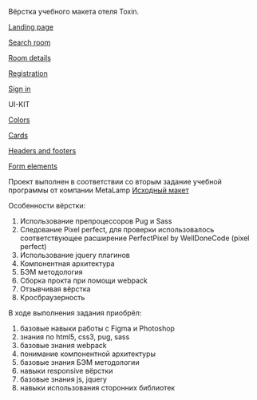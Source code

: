 Вёрстка учебного макета отеля Toxin.

[Landing page](https://naibloaka.github.io/ToxinPages/)

[Search room](https://naibloaka.github.io/ToxinPages/search-room-page.html)

[Room details](https://naibloaka.github.io/ToxinPages/room-details-page.html)

[Registration](https://naibloaka.github.io/Toxin-Landing-page/registration-page.html)

[Sign in](https://naibloaka.github.io/ToxinPages/singin-page.html)

UI-KIT

[Colors](https://naibloaka.github.io/ToxinPages/colors.html)

[Cards](https://naibloaka.github.io/ToxinPages/cards.html)

[Headers and footers](https://naibloaka.github.io/ToxinPages/headers-and-footers.html)

[Form elements](https://naibloaka.github.io/ToxinPages/Form-elements.html)



Проект выполнен в соответствии со вторым задание учебной программы от компании MetaLamp
[Исходный макет](https://www.figma.com/file/MumYcKVk9RkKZEG6dR5E3A/FSD-frontend-education-program.-The-2nd-task?node-id=0%3A1)

Особенности вёрстки:
1) Использование препроцессоров Pug и Sass
2) Следование Pixel perfect, для проверки использовалось соответствующее расширение PerfectPixel by WellDoneCode (pixel perfect)
3) Использование jquery плагинов
4) Компонентная архитектура 
5) БЭМ методология
6) Сборка прокта при помощи webpack
7) Отзывчивая вёрстка
8) Кросбраузерность

В ходе выполнения задания приобрёл:
1) базовые навыки работы с Figma и Photoshop
2) знания по html5, css3, pug, sass
3) базовые знания webpack
4) понимание компонентной архитектуры
5) базовые знания БЭМ методологии
6) навыки responsive вёрстки
7) базовые знания js, jquery
8) навыки использования сторонних библиотек
